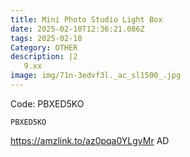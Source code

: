 ```yaml
---
title: Mini Photo Studio Light Box
date: 2025-02-10T12:36:21.086Z
tags: 2025-02-10
Category: OTHER
description: |2
   9.xx
image: img/71n-3edvf3l._ac_sl1500_.jpg
---
```

 Code: PBXED5KO

<pre class="language-javascript"><code

class="language-javascript">PBXED5KO </code></pre>

https://amzlink.to/az0pqa0YLgyMr
AD